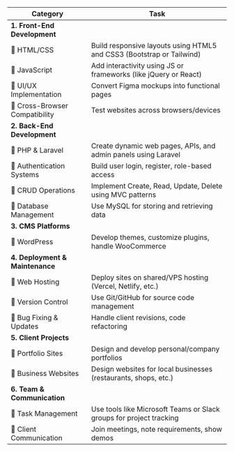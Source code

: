 | Category                        | Task                                                                  |
| ------------------------------- | --------------------------------------------------------------------- |
| **1. Front-End Development**    |                                                                       |
| 🔹 HTML/CSS                     | Build responsive layouts using HTML5 and CSS3 (Bootstrap or Tailwind) |
| 🔹 JavaScript                   | Add interactivity using JS or frameworks (like jQuery or React)       |
| 🔹 UI/UX Implementation         | Convert Figma mockups into functional pages                  |
| 🔹 Cross-Browser Compatibility  | Test websites across browsers/devices                                 |
| **2. Back-End Development**     |                                                                       |
| 🔹 PHP & Laravel                | Create dynamic web pages, APIs, and admin panels using Laravel        |
| 🔹 Authentication Systems       | Build user login, register, role-based access                         |
| 🔹 CRUD Operations              | Implement Create, Read, Update, Delete using MVC patterns             |
| 🔹 Database Management          | Use MySQL for storing and retrieving data                             |
| **3. CMS Platforms**            |                                                                       |
| 🔹 WordPress                    | Develop themes, customize plugins, handle WooCommerce                 |
| **4. Deployment & Maintenance** |                                                                       |
| 🔹 Web Hosting                  | Deploy sites on shared/VPS hosting (Vercel, Netlify, etc.)              |
| 🔹 Version Control              | Use Git/GitHub for source code management                             |
| 🔹 Bug Fixing & Updates         | Handle client revisions, code refactoring                             |
| **5. Client Projects**          |                                                                       |
| 🔹 Portfolio Sites              | Design and develop personal/company portfolios                        |
| 🔹 Business Websites            | Design websites for local businesses (restaurants, shops, etc.)       |
| **6. Team & Communication**     |                                                                       |
| 🔹 Task Management              | Use tools like Microsoft Teams or Slack groups for project tracking         |
| 🔹 Client Communication         | Join meetings, note requirements, show demos                          |
